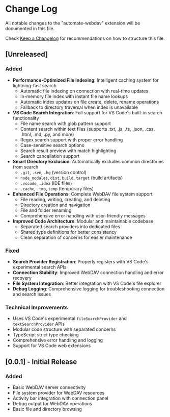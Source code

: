 # Change Log

All notable changes to the "automate-webdav" extension will be documented in this file.

Check [Keep a Changelog](http://keepachangelog.com/) for recommendations on how to structure this file.

## [Unreleased]

### Added
- **Performance-Optimized File Indexing**: Intelligent caching system for lightning-fast search
  - Automatic file indexing on connection with real-time updates
  - In-memory file index with instant file name lookups
  - Automatic index updates on file create, delete, rename operations
  - Fallback to directory traversal when index is unavailable
- **VS Code Search Integration**: Full support for VS Code's built-in search functionality
  - File name search with glob pattern support
  - Content search within text files (supports .txt, .js, .ts, .json, .css, .html, .md, .py, and more)
  - Regex search support with proper error handling
  - Case-sensitive search options
  - Search result preview with match highlighting
  - Search cancellation support
- **Smart Directory Exclusion**: Automatically excludes common directories from search
  - `.git`, `.svn`, `.hg` (version control)
  - `node_modules`, `dist`, `build`, `target` (build artifacts)
  - `.vscode`, `.idea` (IDE files)
  - `.cache`, `.tmp`, `temp` (temporary files)
- **Enhanced File Operations**: Complete WebDAV file system support
  - File reading, writing, creating, and deleting
  - Directory creation and navigation
  - File and folder renaming
  - Comprehensive error handling with user-friendly messages
- **Improved Code Architecture**: Modular and maintainable codebase
  - Separated search providers into dedicated files
  - Shared type definitions for better consistency
  - Clean separation of concerns for easier maintenance

### Fixed
- **Search Provider Registration**: Properly registers with VS Code's experimental search APIs
- **Connection Stability**: Improved WebDAV connection handling and error recovery
- **File System Integration**: Better integration with VS Code's file explorer
- **Debug Logging**: Comprehensive logging for troubleshooting connection and search issues

### Technical Improvements
- Uses VS Code's experimental `fileSearchProvider` and `textSearchProvider` APIs
- Modular code structure with separated concerns
- TypeScript strict type checking
- Comprehensive error handling and logging
- Support for VS Code web extensions

## [0.0.1] - Initial Release

### Added
- Basic WebDAV server connectivity
- File system provider for WebDAV resources
- Activity bar integration with connection panel
- Debug output for WebDAV operations
- Basic file and directory browsing